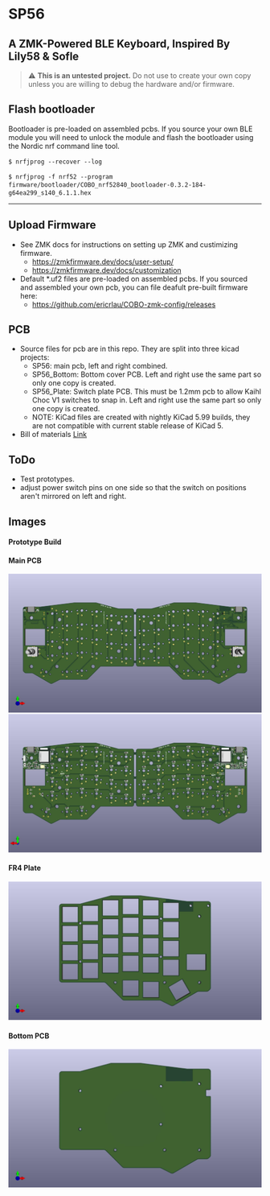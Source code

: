 # SP56
## A ZMK-Powered BLE Keyboard, Inspired By Lily58 & Sofle

> :warning: **This is an untested project.** Do not use to create your own copy unless you are willing to debug the hardware and/or firmware. 
## Flash bootloader
Bootloader is pre-loaded on assembled pcbs. If you source your own BLE module you will need to unlock the module and flash the bootloader using the Nordic nrf command line tool. 
```
$ nrfjprog --recover --log 
```
```
$ nrfjprog -f nrf52 --program firmware/bootloader/COBO_nrf52840_bootloader-0.3.2-184-g64ea299_s140_6.1.1.hex
```

------------------------------------
## Upload Firmware 

- See ZMK docs for instructions on setting up ZMK and custimizing firmware.  
	* https://zmkfirmware.dev/docs/user-setup/
	* https://zmkfirmware.dev/docs/customization 
- Default *.uf2 files are pre-loaded on assembled pcbs. If you sourced and assembled your own pcb, you can file deafult pre-built firmware here: 
	- https://github.com/ericrlau/COBO-zmk-config/releases

## PCB
- Source files for pcb are in this repo. They are split into three kicad projects:
	- SP56: main pcb, left and right combined. 
	- SP56_Bottom: Bottom cover PCB. Left and right use the same part so only one copy is created. 
	- SP56_Plate: Switch plate PCB. This must be 1.2mm pcb to allow Kaihl Choc V1 switches to snap in. Left and right use the same part so only one copy is created. 
	- NOTE: KiCad files are created with nightly KiCad 5.99 builds, they are not compatible with current stable release of KiCad 5.
- Bill of materials [Link](https://raw.githack.com/ericrlau/SP56/working/PCB/SP56/bom/ibom.html)
## ToDo 
- Test prototypes. 
- adjust power switch pins on one side so that the switch on positions aren't mirrored on left and right. 


## Images

#### Prototype Build

#### Main PCB
![Main TOP](./PCB/SP56/images/SP56_TOP.jpg)
![Main BOTTOM](./PCB/SP56/images/SP56_BOTTOM.jpg)

#### FR4 Plate
![Bottom Cover](./PCB/SP56_Plate/images/SP56_Plate.jpg)

#### Bottom PCB
![Bottom Cover](./PCB/SP56_Bottom/images/SP56_BottomCover.jpg)




